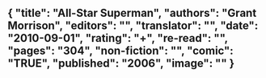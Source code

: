 {
 "title": "All-Star Superman",
 "authors": "Grant Morrison",
 "editors": "",
 "translator": "",
 "date": "2010-09-01",
 "rating": "+",
 "re-read": "",
 "pages": "304",
 "non-fiction": "",
 "comic": "TRUE",
 "published": "2006",
 "image": ""
}
---

